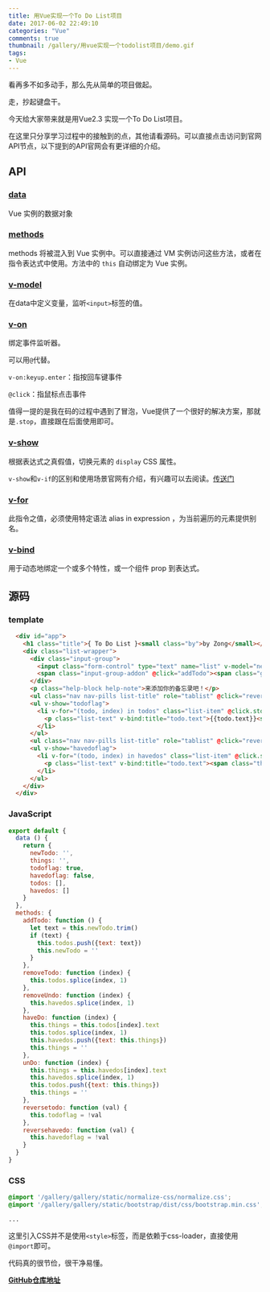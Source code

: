 ```yaml
---
title: 用Vue实现一个To Do List项目
date: 2017-06-02 22:49:10
categories: "Vue"
comments: true
thumbnail: /gallery/用vue实现一个todolist项目/demo.gif
tags:
- Vue
---
```


<!-- no node -->

<!-- more -->

看再多不如多动手，那么先从简单的项目做起。

走，抄起键盘干。

今天给大家带来就是用Vue2.3 实现一个To Do List项目。

在这里只分享学习过程中的接触到的点，其他请看源码。可以直接点击访问到官网API节点，以下提到的API官网会有更详细的介绍。

## API

### [data](https://cn.vuejs.org/v2/api/#data)

Vue 实例的数据对象

### [methods](https://cn.vuejs.org/v2/api/#methods)

methods 将被混入到 Vue 实例中。可以直接通过 VM 实例访问这些方法，或者在指令表达式中使用。方法中的 `this` 自动绑定为 Vue 实例。

### [v-model](https://cn.vuejs.org/v2/api/#v-model)

在data中定义变量，监听`<input>`标签的值。

### [v-on](https://cn.vuejs.org/v2/api/#v-on)

绑定事件监听器。

可以用`@`代替。

`v-on:keyup.enter`：指按回车键事件

`@click`：指鼠标点击事件

值得一提的是我在码的过程中遇到了冒泡，Vue提供了一个很好的解决方案，那就是`.stop`，直接跟在后面使用即可。

### [v-show](https://cn.vuejs.org/v2/api/#v-show)

根据表达式之真假值，切换元素的 `display` CSS 属性。

`v-show`和`v-if`的区别和使用场景官网有介绍，有兴趣可以去阅读。[传送门](http://v1-cn.vuejs.org/guide/conditional.html#v-if-vs-v-show)

### [v-for](https://cn.vuejs.org/v2/api/#v-for)

此指令之值，必须使用特定语法 alias in expression ，为当前遍历的元素提供别名。

### [v-bind](https://cn.vuejs.org/v2/api/#v-bind)

用于动态地绑定一个或多个特性，或一个组件 prop 到表达式。

## 源码

### template

```html
  <div id="app">
    <h1 class="title">{ To Do List }<small class="by">by Zong</small></h1>
    <div class="list-wrapper">
      <div class="input-group">
        <input class="form-control" type="text" name="list" v-model="newTodo" v-on:keyup.enter="addTodo">
        <span class="input-group-addon" @click="addTodo"><span class="glyphicon glyphicon-plus btn-add"></span></span>
      </div>
      <p class="help-block help-note">来添加你的备忘录吧！</p>
      <ul class="nav nav-pills list-title" role="tablist" @click="reversetodo(todoflag)"><li role="presentation" class="active"><a href="#">未完成 <span class="badge">{{todos.length}}</span></a></li></ul>
      <ul v-show="todoflag">
        <li v-for="(todo, index) in todos" class="list-item" @click.stop="haveDo(index)">
          <p class="list-text" v-bind:title="todo.text">{{todo.text}}<span class="glyphicon glyphicon-remove btn-del" @click.stop="removeTodo(index)"></span></p>
        </li>
      </ul>
      <ul class="nav nav-pills list-title" role="tablist" @click="reversehavedo(havedoflag)"><li role="presentation" class="active"><a href="#">已完成 <span class="badge">{{havedos.length}}</span></a></li></ul>
      <ul v-show="havedoflag">
        <li v-for="(todo, index) in havedos" class="list-item" @click.stop="unDo(index)">
          <p class="list-text" v-bind:title="todo.text"><span class="through">{{todo.text}}</span><span class="glyphicon glyphicon-remove btn-del" @click.stop="removeUndo(index)"></span></p>
        </li>
      </ul>
    </div>
  </div>
```

### JavaScript
```javascript
export default {
  data () {
    return {
      newTodo: '',
      things: '',
      todoflag: true,
      havedoflag: false,
      todos: [],
      havedos: []
    }
  },
  methods: {
    addTodo: function () {
      let text = this.newTodo.trim()
      if (text) {
        this.todos.push({text: text})
        this.newTodo = ''
      }
    },
    removeTodo: function (index) {
      this.todos.splice(index, 1)
    },
    removeUndo: function (index) {
      this.havedos.splice(index, 1)
    },
    haveDo: function (index) {
      this.things = this.todos[index].text
      this.todos.splice(index, 1)
      this.havedos.push({text: this.things})
      this.things = ''
    },
    unDo: function (index) {
      this.things = this.havedos[index].text
      this.havedos.splice(index, 1)
      this.todos.push({text: this.things})
      this.things = ''
    },
    reversetodo: function (val) {
      this.todoflag = !val
    },
    reversehavedo: function (val) {
      this.havedoflag = !val
    }
  }
}
```

### CSS

```css
@import '/gallery/gallery/static/normalize-css/normalize.css';
@import '/gallery/gallery/static/bootstrap/dist/css/bootstrap.min.css';

...
```

这里引入CSS并不是使用`<style>`标签，而是依赖于css-loader，直接使用`@import`即可。

代码真的很节俭，很干净易懂。

**[GitHub仓库地址](https://github.com/zongzi531/vue-to-do-list)**